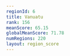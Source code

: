```yaml
---
regionId: 6
title: Vanuatu
rank: 156
meanScore: 65.15
globalMeanScore: 71.78
numRegions: 220
layout: region_score
---
```

